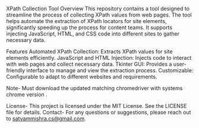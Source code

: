 XPath Collection Tool
Overview
This repository contains a tool designed to streamline the process of collecting XPath values from web pages. 
The tool helps automate the extraction of XPath locators for site elements, significantly speeding up the process for content teams. 
It supports injecting JavaScript, HTML, and CSS code into different sites to gather necessary data.

Features
Automated XPath Collection: Extracts XPath values for site elements efficiently.
JavaScript and HTML Injection: Injects code to interact with web pages and collect necessary data.
Tkinter GUI: Provides a user-friendly interface to manage and view the extraction process.
Customizable: Configurable to adapt to different websites and requirements.

Note- Must download the updated matching chromedriver with systems chrome version .

License- 
This project is licensed under the MIT License. See the LICENSE file for details. 
Contact-
For any questions or suggestions, please reach out to satyammishra.cs@gmail.com.

